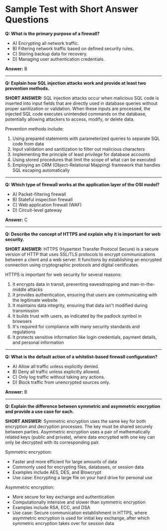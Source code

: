 # Sample Test with Short Answer Questions

**Q: What is the primary purpose of a firewall?**  
- A) Encrypting all network traffic.  
- B) Filtering network traffic based on defined security rules.  
- C) Storing backup data for recovery.  
- D) Managing user authentication credentials.  

**Answer:** B  

---  

**Q: Explain how SQL injection attacks work and provide at least two prevention methods.**

**SHORT ANSWER:** SQL injection attacks occur when malicious SQL code is inserted into input fields that are directly used in database queries without proper sanitization or validation. When these inputs are processed, the injected SQL code executes unintended commands on the database, potentially allowing attackers to access, modify, or delete data.

Prevention methods include:
1. Using prepared statements with parameterized queries to separate SQL code from data
2. Input validation and sanitization to filter out malicious characters
3. Implementing the principle of least privilege for database accounts
4. Using stored procedures that limit the scope of what can be executed
5. Employing an ORM (Object-Relational Mapping) framework that handles SQL escaping automatically

---

**Q: Which type of firewall works at the application layer of the OSI model?**  
- A) Packet-filtering firewall  
- B) Stateful inspection firewall  
- C) Web application firewall (WAF)  
- D) Circuit-level gateway  

**Answer:** C  

---  

**Q: Describe the concept of HTTPS and explain why it is important for web security.**

**SHORT ANSWER:** HTTPS (Hypertext Transfer Protocol Secure) is a secure version of HTTP that uses SSL/TLS protocols to encrypt communications between a client and a web server. It functions by establishing an encrypted connection using cryptographic protocols and digital certificates.

HTTPS is important for web security for several reasons:
1. It encrypts data in transit, preventing eavesdropping and man-in-the-middle attacks
2. It provides authentication, ensuring that users are communicating with the legitimate website
3. It maintains data integrity, ensuring that data isn't modified during transmission
4. It builds trust with users, as indicated by the padlock symbol in browsers
5. It's required for compliance with many security standards and regulations
6. It protects sensitive information like login credentials, payment details, and personal information

---

**Q: What is the default action of a whitelist-based firewall configuration?**  
- A) Allow all traffic unless explicitly denied.  
- B) Deny all traffic unless explicitly allowed.  
- C) Only log traffic without taking any actions.  
- D) Block traffic from unencrypted sources only.  

**Answer:** B  

---

**Q: Explain the difference between symmetric and asymmetric encryption and provide a use case for each.**

**SHORT ANSWER:** Symmetric encryption uses the same key for both encryption and decryption processes. The key must be shared securely between parties. Asymmetric encryption uses a pair of mathematically related keys (public and private), where data encrypted with one key can only be decrypted with its corresponding pair.

Symmetric encryption:
- Faster and more efficient for large amounts of data
- Commonly used for encrypting files, databases, or session data
- Examples include AES, DES, and Blowcrypt
- Use case: Encrypting a large file on your hard drive for personal use

Asymmetric encryption:
- More secure for key exchange and authentication
- Computationally intensive and slower than symmetric encryption
- Examples include RSA, ECC, and DSA
- Use case: Secure communication establishment in HTTPS, where asymmetric encryption is used for initial key exchange, after which symmetric encryption takes over for session data